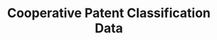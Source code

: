 ---
layout: default
bigquery: https://console.cloud.google.com/bigquery?p=patents-public-data&d=cpc&page=dataset
citation: '“Cooperative Patent Classification” by the EPO and USPTO, for public use. '
contributors: EPO, USPTO
cost: None
description: Cooperative Patent Classification Data contains the scheme and definitions
  of the Cooperative Patent Classification system for classifying patent documents.
  The CPC is the result of a partnership between the EPO and the USPTO in their joint
  effort to develop a common, internationally compatible classification system for
  technical documents, in particular patent publications, which will be used by both
  offices in the patent granting process
documentation: https://www.cooperativepatentclassification.org/cpcSchemeAndDefinitions
last_edit: 04/10/2022, 09:42:54
location: https://www.cooperativepatentclassification.org/index
maintained_by: USPTO, EPO
schema_fields:
- title_full
- titleFull
- informativeReferences
- children
- informative_references
- titlePart
- limiting_references
- symbol
- breakdownCode
- child_groups
- residualReferences
- not_allocatable
- residual_references
- status
- synonyms
- ipc_concordant
- definition
- parents
- childGroups
- applicationReferences
- date_revised
- glossary
- level
- ipcConcordant
- additional_only
- sizeCache
- application_references
- dateRevised
- notAllocatable
- title_part
- breakdown_code
- limitingReferences
shortname: cooperative_patent_classification
tags:
- patents
- science
title: Cooperative Patent Classification Data
uuid: 984374a7-16e9-4b35-9445-458daceb01bf
---